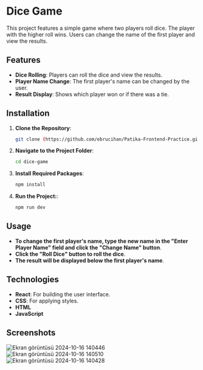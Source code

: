 # Dice Game

This project features a simple game where two players roll dice. The player with the higher roll wins. Users can change the name of the first player and view the results.

## Features

- **Dice Rolling**: Players can roll the dice and view the results.
- **Player Name Change**: The first player's name can be changed by the user.
- **Result Display**: Shows which player won or if there was a tie.

## Installation

1. **Clone the Repository**:
   ```bash
   git clone (https://github.com/ebrucihan/Patika-Frontend-Practice.git)
2. **Navigate to the Project Folder**:
   ```bash
   cd dice-game
   
3. **Install Required Packages**:
    ```bash
    npm install
    
4. **Run the Project:**:
    ```bash
    npm run dev
## Usage
- **To change the first player's name, type the new name in the "Enter Player Name" field and click the "Change Name" button**.
- **Click the "Roll Dice" button to roll the dice**.
- **The result will be displayed below the first player's name**.
   
## Technologies
- **React**: For building the user interface.
- **CSS**: For applying styles.
- **HTML**
- **JavaScript**
    
## Screenshots
![Ekran görüntüsü 2024-10-16 140446](https://github.com/user-attachments/assets/1a9cfb38-9b68-4744-acf0-5f2f7b3a820f)
![Ekran görüntüsü 2024-10-16 140510](https://github.com/user-attachments/assets/3e5430df-a119-44e5-be91-d4a791585223)
![Ekran görüntüsü 2024-10-16 140428](https://github.com/user-attachments/assets/1044e12a-27ff-4c88-b779-8dc21c932460)


   
